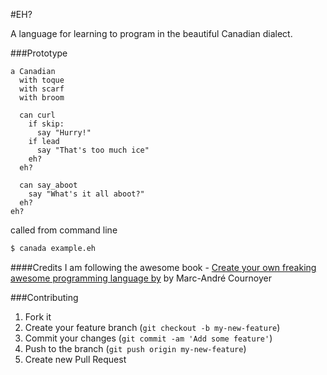 #EH?

A language for learning to program in the beautiful Canadian dialect.

###Prototype
```
a Canadian
  with toque
  with scarf
  with broom

  can curl
    if skip:
      say "Hurry!"
    if lead
      say "That's too much ice"
    eh?
  eh?

  can say_aboot
    say "What's it all aboot?"
  eh?
eh?
```

called from command line
```bash
$ canada example.eh
```

####Credits
I am following the awesome book - [Create your own freaking awesome programming language by](http://createyourproglang.com/) by Marc-André Cournoyer

###Contributing
1. Fork it
1. Create your feature branch (`git checkout -b my-new-feature`)
1. Commit your changes (`git commit -am 'Add some feature'`)
1. Push to the branch (`git push origin my-new-feature`)
1. Create new Pull Request
